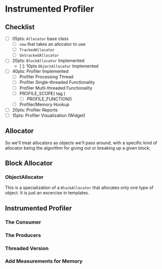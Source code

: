 Instrumented Profiler
======

## Checklist
- [ ] 05pts: `Allocator` base class
    - [ ] `new` that takes an allocator to use
    - [ ] `TrackedAllocator`
    - [ ] `UntrackedAllocator`
- [ ] 20pts: `BlockAllocator` Implemented
    - [ ]: 10pts `ObjectAllocator` Implemented
- [ ] 40pts: Profiler Implemented
    - [ ] Profiler Processing Thread
    - [ ] Profiler Single-threaded Functionality
    - [ ] Profiler Mutli-threaded Functionality 
    - [ ] PROFILE_SCOPE( tag )
        - [ ] PROFILE_FUNCTION()
    - [ ] Profiler/Memory Hookup
- [ ] 20pts: Profiler Reports
- [ ] 15pts: Profiler Visualization (Widget)

## Allocator
So we'll treat allocators as objects we'll pass around, with a specific kind of allocator being the algorithm for giving out or breaking up a given block; 

## Block Allocator

### ObjectAllocator
This is a specialization of a `BlockAllocator` that allocates only one type of object.  It is just an excercise in templates. 

## Instrumented Profiler



### The Consumer

### The Producers

### Threaded Version
 
### Add Measurements for Memory